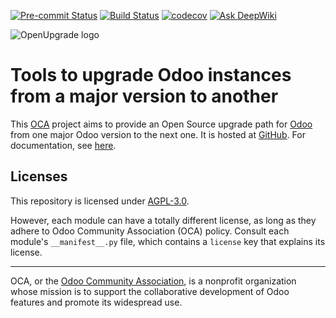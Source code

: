 
[![Pre-commit Status](https://github.com/OCA/OpenUpgrade/actions/workflows/pre-commit.yml/badge.svg?branch=18.0)](https://github.com/OCA/OpenUpgrade/actions/workflows/pre-commit.yml?query=branch%3A18.0)
[![Build Status](https://github.com/OCA/OpenUpgrade/actions/workflows/test.yml/badge.svg?branch=18.0)](https://github.com/OCA/OpenUpgrade/actions/workflows/test.yml?query=branch%3A18.0)
[![codecov](https://codecov.io/gh/OCA/OpenUpgrade/branch/18.0/graph/badge.svg)](https://codecov.io/gh/OCA/OpenUpgrade)
[![Ask DeepWiki](https://deepwiki.com/badge.svg)](https://deepwiki.com/tickernelz/openupgrade)

<!-- /!\ do not modify above this line -->

![OpenUpgrade logo](https://oca.github.io/OpenUpgrade/_images/OpenUpgrade.png)

# Tools to upgrade Odoo instances from a major version to another

This <a href="https://odoo-community.org">OCA</a> project aims to provide an Open Source upgrade path for <a href="https://github.com/odoo/odoo">Odoo</a> from one major Odoo version to the next one.
It is hosted at <a href="https://github.com/oca/openupgrade">GitHub</a>.
For documentation, see <a href="https://oca.github.io/OpenUpgrade">here</a>.

## Licenses

This repository is licensed under [AGPL-3.0](LICENSE).

However, each module can have a totally different license, as long as they adhere to Odoo Community Association (OCA)
policy. Consult each module's `__manifest__.py` file, which contains a `license` key
that explains its license.

----
OCA, or the [Odoo Community Association](http://odoo-community.org/), is a nonprofit
organization whose mission is to support the collaborative development of Odoo features
and promote its widespread use.
